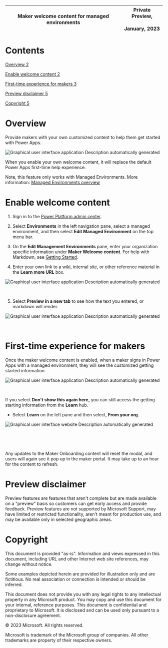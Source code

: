 ﻿| Maker welcome content for managed environments | Private Preview,<br /></br>January, 2023 |
|-------------------------|-------------------------|


# Contents

[Overview 2](#overview)

[Enable welcome content 2](#enable-welcome-content)

[First-time experience for makers 3](#first-time-experience-for-makers)

[Preview disclaimer 5](#preview-disclaimer)

[Copyright 5](#copyright)

# Overview

Provide makers with your own customized content to help them get started with Power Apps.

![Graphical user interface  application Description automatically generated](media/image1.png)

When you enable your own welcome content, it will replace the default Power Apps first-time help experience.

Note, this feature only works with Managed Environments. More information: [Managed Environments overview](https://learn.microsoft.com/power-platform/admin/managed-environment-overview)

# Enable welcome content

1.  Sign in to the [Power Platform admin center](https://admin.powerplatform.microsoft.com).

2.  Select **Environments** in the left navigation pane, select a managed environment, and then select **Edit Managed Environment** on the top menu bar.

3.  On the **Edit Management Environments** pane, enter your organization specific information under **Maker Welcome content**. For help with Markdown, see [Getting Started](https://www.markdownguide.org/getting-started/).

4.  Enter your own link to a wiki, internal site, or other reference material in the **Learn more URL** box.

![Graphical user interface  application Description automatically generated](media/image2.png)

 

5.  Select **Preview in a new tab** to see how the text you entered, or markdown will render.

![Graphical user interface  application Description automatically generated](media/image3.png)

 

# First-time experience for makers

Once the maker welcome content is enabled, when a maker signs in Power Apps with a managed environment, they will see the customized getting started information.

![Graphical user interface  application Description automatically generated](media/image1.png) 

 

If you select **Don't show this again here,** you can still access the getting starting information from the **Learn** hub.

-   Select **Learn** on the left pane and then select, **From your org**.

![Graphical user interface  website Description automatically generated](media/image4.png)

 

 

Any updates to the Maker Onboarding content will reset the modal, and users will again see it pop up in the maker portal. It may take up to an hour for the content to refresh. 

# Preview disclaimer

Preview features are features that aren't complete but are made available on a "preview" basis so customers can get early access and provide feedback. Preview features are not supported by Microsoft Support, may have limited or restricted functionality, aren't meant for production use, and may be available only in selected geographic areas.

# Copyright

This document is provided "as-is". Information and views expressed in this document, including URL and other Internet web site references, may change without notice.

Some examples depicted herein are provided for illustration only and are fictitious. No real association or connection is intended or should be inferred.

This document does not provide you with any legal rights to any intellectual property in any Microsoft product. You may copy and use this document for your internal, reference purposes. This document is confidential and proprietary to Microsoft. It is disclosed and can be used only pursuant to a non-disclosure agreement.

© 2023 Microsoft. All rights reserved.

Microsoft is trademark of the Microsoft group of companies. All other trademarks are property of their respective owners.
